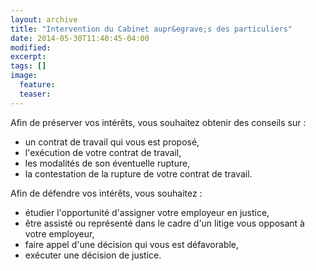 ```yaml
---
layout: archive
title: "Intervention du Cabinet aupr&egrave;s des particuliers"
date: 2014-05-30T11:40:45-04:00
modified:
excerpt:
tags: []
image:
  feature:
  teaser:
---
```


Afin de pr&eacute;server vos int&eacute;r&ecirc;ts, vous souhaitez obtenir des conseils sur :

- un contrat de travail qui vous est propos&eacute;,
- l'ex&eacute;cution de votre contrat de travail,
- les modalit&eacute;s de son &eacute;ventuelle rupture,
- la contestation de la rupture de votre contrat de travail.


Afin de d&eacute;fendre vos int&eacute;r&ecirc;ts, vous souhaitez :

- &eacute;tudier l'opportunit&eacute; d'assigner votre employeur en justice,
- &ecirc;tre assist&eacute; ou repr&eacute;sent&eacute; dans le cadre d'un litige vous opposant &agrave; votre employeur,   
- faire appel d'une d&eacute;cision qui vous est d&eacute;favorable,
- ex&eacute;cuter une d&eacute;cision de justice.
